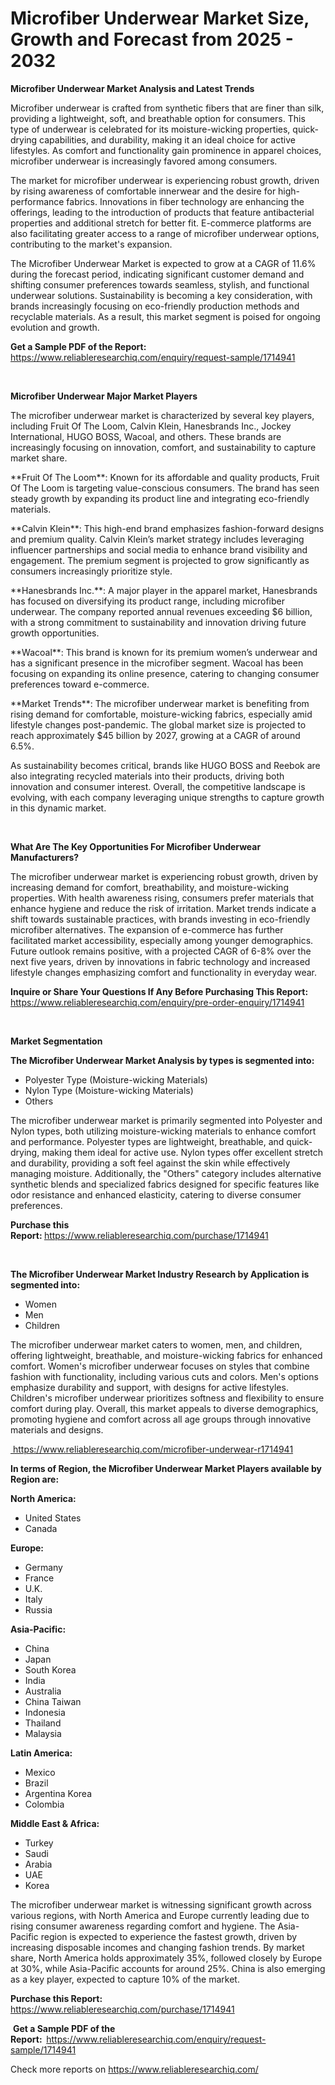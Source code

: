 <p><h1>Microfiber Underwear Market Size, Growth and Forecast from 2025 - 2032</h1></p><p><strong>Microfiber Underwear Market Analysis and Latest Trends</strong></p>
<p><p>Microfiber underwear is crafted from synthetic fibers that are finer than silk, providing a lightweight, soft, and breathable option for consumers. This type of underwear is celebrated for its moisture-wicking properties, quick-drying capabilities, and durability, making it an ideal choice for active lifestyles. As comfort and functionality gain prominence in apparel choices, microfiber underwear is increasingly favored among consumers.</p><p>The market for microfiber underwear is experiencing robust growth, driven by rising awareness of comfortable innerwear and the desire for high-performance fabrics. Innovations in fiber technology are enhancing the offerings, leading to the introduction of products that feature antibacterial properties and additional stretch for better fit. E-commerce platforms are also facilitating greater access to a range of microfiber underwear options, contributing to the market's expansion.</p><p>The Microfiber Underwear Market is expected to grow at a CAGR of 11.6% during the forecast period, indicating significant customer demand and shifting consumer preferences towards seamless, stylish, and functional underwear solutions. Sustainability is becoming a key consideration, with brands increasingly focusing on eco-friendly production methods and recyclable materials. As a result, this market segment is poised for ongoing evolution and growth.</p></p>
<p><strong>Get a Sample PDF of the Report:&nbsp;</strong> <a href="https://www.reliableresearchiq.com/enquiry/request-sample/1714941?utm_campaign=1123&utm_medium=2&utm_source=Github&utm_content=ia&utm_term=11012025&utm_id=microfiber-underwear">https://www.reliableresearchiq.com/enquiry/request-sample/1714941</a></p>
<p>&nbsp;</p>
<p><strong>Microfiber Underwear Major Market Players</strong></p>
<p><p>The microfiber underwear market is characterized by several key players, including Fruit Of The Loom, Calvin Klein, Hanesbrands Inc., Jockey International, HUGO BOSS, Wacoal, and others. These brands are increasingly focusing on innovation, comfort, and sustainability to capture market share.</p><p>**Fruit Of The Loom**: Known for its affordable and quality products, Fruit Of The Loom is targeting value-conscious consumers. The brand has seen steady growth by expanding its product line and integrating eco-friendly materials.</p><p>**Calvin Klein**: This high-end brand emphasizes fashion-forward designs and premium quality. Calvin Klein’s market strategy includes leveraging influencer partnerships and social media to enhance brand visibility and engagement. The premium segment is projected to grow significantly as consumers increasingly prioritize style.</p><p>**Hanesbrands Inc.**: A major player in the apparel market, Hanesbrands has focused on diversifying its product range, including microfiber underwear. The company reported annual revenues exceeding $6 billion, with a strong commitment to sustainability and innovation driving future growth opportunities.</p><p>**Wacoal**: This brand is known for its premium women’s underwear and has a significant presence in the microfiber segment. Wacoal has been focusing on expanding its online presence, catering to changing consumer preferences toward e-commerce. </p><p>**Market Trends**: The microfiber underwear market is benefiting from rising demand for comfortable, moisture-wicking fabrics, especially amid lifestyle changes post-pandemic. The global market size is projected to reach approximately $45 billion by 2027, growing at a CAGR of around 6.5%.</p><p>As sustainability becomes critical, brands like HUGO BOSS and Reebok are also integrating recycled materials into their products, driving both innovation and consumer interest. Overall, the competitive landscape is evolving, with each company leveraging unique strengths to capture growth in this dynamic market.</p></p>
<p>&nbsp;</p>
<p><strong>What Are The Key Opportunities For Microfiber Underwear Manufacturers?</strong></p>
<p><p>The microfiber underwear market is experiencing robust growth, driven by increasing demand for comfort, breathability, and moisture-wicking properties. With health awareness rising, consumers prefer materials that enhance hygiene and reduce the risk of irritation. Market trends indicate a shift towards sustainable practices, with brands investing in eco-friendly microfiber alternatives. The expansion of e-commerce has further facilitated market accessibility, especially among younger demographics. Future outlook remains positive, with a projected CAGR of 6-8% over the next five years, driven by innovations in fabric technology and increased lifestyle changes emphasizing comfort and functionality in everyday wear.</p></p>
<p><strong>Inquire or Share Your Questions If Any Before Purchasing This Report:</strong> <a href="https://www.reliableresearchiq.com/enquiry/pre-order-enquiry/1714941?utm_campaign=1123&utm_medium=2&utm_source=Github&utm_content=ia&utm_term=11012025&utm_id=microfiber-underwear">https://www.reliableresearchiq.com/enquiry/pre-order-enquiry/1714941</a></p>
<p>&nbsp;</p>
<p><strong>Market Segmentation</strong></p>
<p><strong>The Microfiber Underwear Market Analysis by types is segmented into:</strong></p>
<p><ul><li>Polyester Type (Moisture-wicking Materials)</li><li>Nylon Type (Moisture-wicking Materials)</li><li>Others</li></ul></p>
<p><p>The microfiber underwear market is primarily segmented into Polyester and Nylon types, both utilizing moisture-wicking materials to enhance comfort and performance. Polyester types are lightweight, breathable, and quick-drying, making them ideal for active use. Nylon types offer excellent stretch and durability, providing a soft feel against the skin while effectively managing moisture. Additionally, the "Others" category includes alternative synthetic blends and specialized fabrics designed for specific features like odor resistance and enhanced elasticity, catering to diverse consumer preferences.</p></p>
<p><strong>Purchase this Report:&nbsp;</strong><a href="https://www.reliableresearchiq.com/purchase/1714941?utm_campaign=1123&utm_medium=2&utm_source=Github&utm_content=ia&utm_term=11012025&utm_id=microfiber-underwear">https://www.reliableresearchiq.com/purchase/1714941</a></p>
<p>&nbsp;</p>
<p><strong>The Microfiber Underwear Market Industry Research by Application is segmented into:</strong></p>
<p><ul><li>Women</li><li>Men</li><li>Children</li></ul></p>
<p><p>The microfiber underwear market caters to women, men, and children, offering lightweight, breathable, and moisture-wicking fabrics for enhanced comfort. Women's microfiber underwear focuses on styles that combine fashion with functionality, including various cuts and colors. Men's options emphasize durability and support, with designs for active lifestyles. Children's microfiber underwear prioritizes softness and flexibility to ensure comfort during play. Overall, this market appeals to diverse demographics, promoting hygiene and comfort across all age groups through innovative materials and designs.</p></p>
<p><a href="https://www.reliableresearchiq.com/microfiber-underwear-r1714941?utm_campaign=1123&utm_medium=2&utm_source=Github&utm_content=ia&utm_term=11012025&utm_id=microfiber-underwear">&nbsp;https://www.reliableresearchiq.com/microfiber-underwear-r1714941</a></p>
<p><strong>In terms of Region, the Microfiber Underwear Market Players available by Region are:</strong></p>
<p>
    <p> <strong> North America: </strong>
        <ul>
            <li>United States</li>
            <li>Canada</li>
        </ul>
        </p> 
    <p> <strong> Europe: </strong>
        <ul>
            <li>Germany</li>
            <li>France</li>
            <li>U.K.</li>
            <li>Italy</li>
            <li>Russia</li>
        </ul>
        </p> 
    <p> <strong> Asia-Pacific: </strong>
        <ul>
            <li>China</li>
            <li>Japan</li>
            <li>South Korea</li>
            <li>India</li>
            <li>Australia</li>
            <li>China Taiwan</li>
            <li>Indonesia</li>
            <li>Thailand</li>
            <li>Malaysia</li>
        </ul>
        </p> 
    <p> <strong> Latin America: </strong>
        <ul>
            <li>Mexico</li>
            <li>Brazil</li>
            <li>Argentina Korea</li>
            <li>Colombia</li>
        </ul>
        </p> 
    <p> <strong> Middle East & Africa: </strong>
        <ul>
            <li>Turkey</li>
            <li>Saudi</li>
            <li>Arabia</li>
            <li>UAE</li>
            <li>Korea</li>
        </ul>
    </p>
    </p>
<p><p>The microfiber underwear market is witnessing significant growth across various regions, with North America and Europe currently leading due to rising consumer awareness regarding comfort and hygiene. The Asia-Pacific region is expected to experience the fastest growth, driven by increasing disposable incomes and changing fashion trends. By market share, North America holds approximately 35%, followed closely by Europe at 30%, while Asia-Pacific accounts for around 25%. China is also emerging as a key player, expected to capture 10% of the market.</p></p>
<p><strong>Purchase this Report: </strong><a href="https://www.reliableresearchiq.com/purchase/1714941?utm_campaign=1123&utm_medium=2&utm_source=Github&utm_content=ia&utm_term=11012025&utm_id=microfiber-underwear">https://www.reliableresearchiq.com/purchase/1714941</a></p>
<p>&nbsp;<strong>Get a Sample PDF of the Report:&nbsp;&nbsp;</strong><a href="https://www.reliableresearchiq.com/enquiry/request-sample/1714941?utm_campaign=1123&utm_medium=2&utm_source=Github&utm_content=ia&utm_term=11012025&utm_id=microfiber-underwear">https://www.reliableresearchiq.com/enquiry/request-sample/1714941</a></p>
<p><strong></strong></p>
<p>Check more reports on <a href="https://www.reliableresearchiq.com/?utm_campaign=1123&utm_medium=2&utm_source=Github&utm_content=ia&utm_term=11012025&utm_id=microfiber-underwear">https://www.reliableresearchiq.com/</a></p>